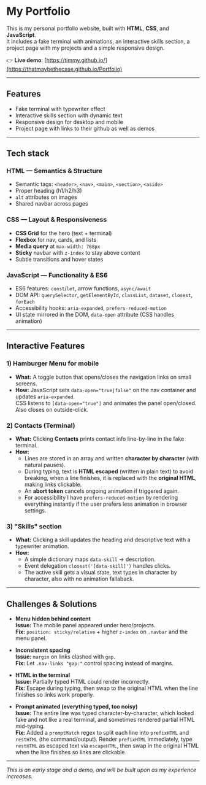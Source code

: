 # My Portfolio

This is my personal portfolio website, built with **HTML**, **CSS**, and **JavaScript**.  
It includes a fake terminal with animations, an interactive skills section, a project page with my projects and a simple responsive design.

👉 **Live demo**: [https://timmy.github.io/](https://thatmaybethecase.github.io/Portfolio)

---

## Features
- Fake terminal with typewriter effect  
- Interactive skills section with dynamic text  
- Responsive design for desktop and mobile  
- Project page with links to their github as well as demos

---

## Tech stack
### HTML — Semantics & Structure
- Semantic tags: `<header>`, `<nav>`, `<main>`, `<section>`, `<aside>`
- Proper heading (h1/h2/h3)
- `alt` attributes on images
- Shared navbar across pages

### CSS — Layout & Responsiveness
- **CSS Grid** for the hero (text + terminal)
- **Flexbox** for nav, cards, and lists
- **Media query** at `max-width: 768px`
- **Sticky** navbar with `z-index` to stay above content
- Subtle transitions and hover states

### JavaScript — Functionality & ES6
- ES6 features: `const`/`let`, arrow functions, `async/await`
- DOM API: `querySelector`, `getElementById`, `classList`, `dataset`, `closest`, `forEach`
- Accessibility hooks: `aria-expanded`, `prefers-reduced-motion`
- UI state mirrored in the DOM, `data-open` attribute (CSS handles animation)

---

## Interactive Features

### 1) Hamburger Menu for mobile
- **What:** A toggle button that opens/closes the navigation links on small screens.
- **How:** JavaScript sets `data-open="true|false"` on the nav container and updates `aria-expanded`.  
  CSS listens to `[data-open="true"]` and animates the panel open/closed.  
  Also closes on outside-click.

### 2) Contacts (Terminal)
- **What:** Clicking **Contacts** prints contact info line-by-line in the fake terminal.
- **How:**  
  - Lines are stored in an array and written **character by character** (with natural pauses).  
  - During typing, text is **HTML escaped** (written in plain text) to avoid breaking, when a line finishes, it is replaced with the **original HTML**, making links clickable.  
  - An **abort token** cancels ongoing animation if triggered again.  
  - For accessibility I have `prefers-reduced-motion` by rendering everything instantly if the user prefers less animation in browser settings.

### 3) "Skills" section
- **What:** Clicking a skill updates the heading and descriptive text with a typewriter animation.
- **How:**  
  - A simple dictionary maps `data-skill` → description.  
  - Event delegation `closest('[data-skill]')` handles clicks.  
  - The active skill gets a visual state, text types in character by character, also with no animation fallaback.

---

## Challenges & Solutions

- **Menu hidden behind content**  
  **Issue:** The mobile panel appeared under hero/projects.  
  **Fix:** `position: sticky/relative` + higher `z-index` on `.navbar` and the menu panel.

- **Inconsistent spacing**  
  **Issue:** `margin` on links clashed with `gap`.  
  **Fix:** Let `.nav-links "gap:"` control spacing instead of margins.

- **HTML in the terminal**  
  **Issue:** Partially typed HTML could render incorrectly.  
  **Fix:** Escape during typing, then swap to the original HTML when the line finishes so links work properly.

- **Prompt animated (everything typed, too noisy)**  
  **Issue:** The entire line was typed character-by-character, which looked fake and not like a real terminal, and sometimes rendered partial HTML mid-typing.  
  **Fix:** Added a `promptMatch` regex to split each line into `prefixHTML` and `restHTML` (the command/output). Render `prefixHTML` immediately, type `restHTML` as escaped text via `escapeHTML`, then swap in the original HTML when the line finishes so links are clickable.

---
*This is an early stage and a demo, and will be built upon as my experience increases.*